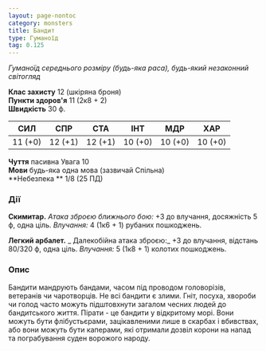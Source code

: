 ```yaml
---
layout: page-nontoc
category: monsters
title: Бандит
type: Гуманоїд
tag: 0.125
---
```


_Гуманоїд середнього розміру (будь-яка раса), будь-який незаконний світогляд_  

**Клас захисту** 12 (шкіряна броня)    
**Пункти здоров'я** 11 (2к8 + 2)    
**Швидкість** 30 ф.  

| СИЛ     | СПР     | СТА     | ІНТ     | МДР     | ХАР     |
| ------- | ------- | ------- | ------- | ------- | ------- |
| 11 (+0) | 12 (+1) | 12 (+1) | 10 (+0) | 10 (+0) | 10 (+0) |

**Чуття** пасивна Увага 10    
**Мови** будь-яка одна мова (зазвичай Спільна)    
**Небезпека ** 1/8 (25 ПД)  

### Дії
**Скимитар.** _Атака зброєю ближнього бою:_ +3 до влучання, досяжність 5 ф, одна ціль. *Влучання:* 4 (1к6 + 1) рубаних пошкоджень.    

**Легкий арбалет.** _ Далекобійна атака зброєю:_ +3 до влучання, відстань 80/320 ф, одна ціль. _Влучання:_ 5 (1к8 + 1) колотих пошкоджень.  

### Опис
Бандити мандрують бандами, часом під проводом головорізів, ветеранів чи чаротворців. Не всі бандити є злими. Гніт, посуха, хвороби чи голод часто можуть підштовхнути загалом чесних людей до бандитського життя. Пірати - це бандити у відкритому морі. Вони можуть бути флібустьєрами, зацікавленими лише в скарбах і вбивствах, або вони можуть бути каперами, які отримали дозвіл корони на напад та пограбування суден ворожого народу. 
